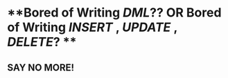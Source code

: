 # **Bored of Writing _DML_?? OR Bored of Writing _INSERT_ , _UPDATE_ , _DELETE_? **
## SAY NO MORE!
